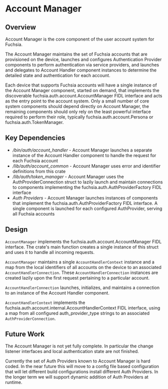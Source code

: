 # Account Manager

## Overview

Account Manager is the core component of the user account system for Fuchsia.

The Account Manager maintains the set of Fuchsia accounts that are provisioned
on the device, launches and configures Authentication Provider components to
perform authentication via service providers, and launches and delegates to
Account Handler component instances to determine the detailed state and
authentication for each account.

Each device that supports Fuchsia accounts will have a single instance of the
Account Manager component, started on demand, that implements the discoverable
fuchsia.auth.account.AccountManager FIDL interface and acts as the entry point
to the account system. Only a small number of core system components should
depend directly on Account Manager, the remaining components should only rely on
the least powerful interface required to perform their role, typically
fuchsia.auth.account.Persona or fuchsia.auth.TokenManager.


## Key Dependencies

* */bin/auth/account_handler* - Account Manager launches a separate instance of
  the Account Handler component to handle the request for each Fuchsia account
* */lib/auth/account_common* - Account Manager uses error and identifier
  definitions from this crate
* */lib/auth/token_manager* - Account Manager uses the AuthProviderConnection
  struct to lazily launch and maintain connections to components implementing
  the fuchsia.auth.AuthProviderFactory FIDL interface
* *Auth Providers* - Account Manager launches instances of components that
  implement the fuchsia.auth.AuthProviderFactory FIDL interface. A single
  component is launched for each configured AuthProvider, serving all Fuchsia
  accounts


## Design

`AccountManager` implements the fuchsia.auth.account.AccountManager FIDL
interface. The crate's main function creates a single instance of this struct
and uses it to handle all incoming requests.

`AccountManager` maintains a single `AccountHandlerContext` instance and a map
from the local identifiers of all accounts on the device to an associated
`AccountHandlerConnection`. These `AccountHandlerConnection` instances are
created lazily upon the first request pertaining to a particular account.

`AccountHandlerConnection` launches, initializes, and maintains a connection to
an instance of the Account Handler component.

`AccountHandlerContext` implements the
fuchsia.auth.account.internal.AccountHandlerContext FIDL interface, using a map
from all configured auth_provider_type strings to an associated
`AuthProviderConnection`.


## Future Work

The Account Manager is not yet fully complete. In particular the change listener
interfaces and local authentication state are not finished.

Currently the set of Auth Providers known to Account Manager is hard coded. In
the near future this will move to a config file based configuration that will
let different build configurations install different Auth Providers. In the
longer term we will support dynamic addition of Auth Providers at runtime.

